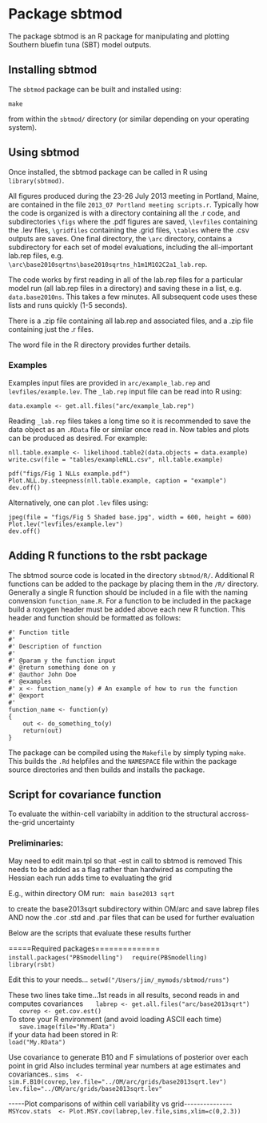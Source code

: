# Package sbtmod

The package sbtmod is an R package for manipulating and plotting Southern bluefin tuna (SBT) model outputs.

## Installing sbtmod

The `sbtmod` package can be built and installed using:

    make

from within the `sbtmod/` directory (or similar depending on your operating system).

## Using sbtmod

Once installed, the sbtmod package can be called in R using `library(sbtmod)`.

All figures produced during the 23-26 July 2013 meeting in Portland, Maine, are contained in the file `2013_07 Portland meeting scripts.r`. Typically how the code is organized is with a directory containing all the .r code, and subdirectories `\figs` where the .pdf figures are saved, `\levfiles` containing the .lev files, `\gridfiles` containing the .grid files, `\tables` where the .csv outputs are saves. One final directory, the `\arc` directory, contains a subdirectory for each set of model evaluations, including the all-important lab.rep files, e.g. `\arc\base2010sqrtns\base2010sqrtns_h1m1M1O2C2a1_lab.rep`.     

The code works by first reading in all of the lab.rep files for a particular model run (all lab.rep files in a directory) and saving these in a list, e.g. `data.base2010ns`. This takes a few minutes. All subsequent code uses these lists and runs quickly (1-5 seconds).     

There is a .zip file containing all lab.rep and associated files, and a .zip file containing just the .r files.     

The word file in the R directory provides further details.

### Examples

Examples input files are provided in `arc/example_lab.rep` and `levfiles/example.lev`. The `_lab.rep` input file can be read into R using:

    data.example <- get.all.files("arc/example_lab.rep")

Reading `_lab.rep` files takes a long time so it is recommended to save the data object as an `.RData` file or similar once read in. Now tables and plots can be produced as desired. For example:

    nll.table.example <- likelihood.table2(data.objects = data.example)
    write.csv(file = "tables/exampleNLL.csv", nll.table.example)

    pdf("figs/Fig 1 NLLs example.pdf")
    Plot.NLL.by.steepness(nll.table.example, caption = "example")
    dev.off()

Alternatively, one can plot `.lev` files using:

    jpeg(file = "figs/Fig 5 Shaded base.jpg", width = 600, height = 600)
    Plot.lev("levfiles/example.lev")
    dev.off()

## Adding R functions to the rsbt package

The sbtmod source code is located in the directory `sbtmod/R/`. Additional R functions can be added to the package by placing them in the `/R/` directory. Generally a single R function should be included in a file with the naming convension `function_name.R`. For a function to be included in the package build a roxygen header must be added above each new R function. This header and function should be formatted as follows:

    #' Function title
    #' 
    #' Description of function
    #' 
    #' @param y the function input
    #' @return something done on y
    #' @author John Doe
    #' @examples
    #' x <- function_name(y) # An example of how to run the function
    #' @export
    #'
    function_name <- function(y)
    {
        out <- do_something_to(y)
        return(out)
    }

The package can be compiled using the `Makefile` by simply typing `make`. This builds the `.Rd` helpfiles and the `NAMESPACE` file within the package source directories and then builds and installs the package.

## Script for covariance function

To evaluate the within-cell variabilty in addition to the structural 
accross-the-grid uncertainty

### Preliminaries: 
May need to edit main.tpl so that -est in call to sbtmod is removed
This needs to be added as a flag rather than hardwired as computing the
Hessian each run adds time to evaluating the grid

E.g., within directory OM run:
 ` main base2013 sqrt`

  to create the base2013sqrt subdirectory within OM/arc and save labrep files
  AND now the .cor .std and .par files that can be used for further evaluation

  Below are the scripts that evaluate these results further

=====Required packages==============            
`install.packages("PBSmodelling")  `
`require(PBSmodelling)      `
`library(rsbt)          `

Edit this to your needs...
`setwd("/Users/jim/_mymods/sbtmod/runs")`

 These two lines take time...1st reads in all results, second reads in and computes
 covariances
`   labrep <- get.all.files("arc/base2013sqrt")`      
`   covrep <- get.cov.est()`      
 To store your R environment (and avoid loading ASCII each time)      
`   save.image(file="My.RData")`      
 if your data had been stored in R:            
`load("My.RData")`

Use covariance to generate B10 and F simulations of posterior over each point in grid
 Also includes terminal year numbers at age estimates and covariances..
`sims  <- sim.F.B10(covrep,lev.file="../OM/arc/grids/base2013sqrt.lev")`
`lev.file="../OM/arc/grids/base2013sqrt.lev"`

-----Plot comparisons of within cell variability vs grid---------------    
`MSYcov.stats  <- Plot.MSY.cov(labrep,lev.file,sims,xlim=c(0,2.3))`
